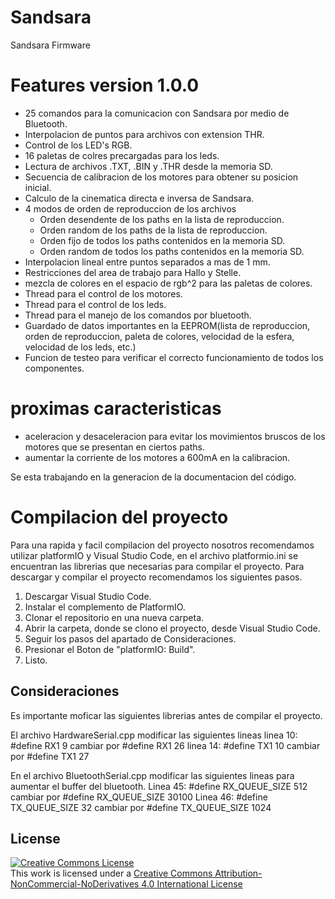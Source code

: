 # Sandsara
Sandsara Firmware
# Features version 1.0.0
- 25 comandos para la comunicacion con Sandsara por medio de Bluetooth.
- Interpolacion de puntos para archivos con extension THR.
- Control de los LED's RGB.
- 16 paletas de colres precargadas para los leds.
- Lectura de archivos .TXT, .BIN y .THR desde la memoria SD.
- Secuencia de calibracion de los motores para obtener su posicion inicial.
- Calculo de la cinematica directa e inversa de Sandsara.
- 4 modos de orden de reproduccion de los archivos
  - Orden desendente de los paths en la lista de reproduccion.
  - Orden random de los paths de la lista de reproduccion.
  - Orden fijo de todos los paths contenidos en la memoria SD.
  - Orden random de todos los paths contenidos en la memoria SD.
- Interpolacion lineal entre puntos separados a mas de 1 mm.
- Restricciones del area de trabajo para Hallo y Stelle.
- mezcla de colores en el espacio de rgb^2 para las paletas de colores.
- Thread para el control de los motores.
- Thread para el control de los leds.
- Thread para el manejo de los comandos por bluetooth.
- Guardado de datos importantes en la EEPROM(lista de reproduccion, orden de reproduccion, paleta de colores, velocidad de la esfera, velocidad de los leds, etc.)
- Funcion de testeo para verificar el correcto funcionamiento de todos los componentes.

# proximas caracteristicas
- aceleracion y desaceleracion para evitar los movimientos bruscos de los motores que se presentan en ciertos paths.
- aumentar la corriente de los motores a 600mA en la calibracion.

Se esta trabajando en la generacion de la documentacion del código.

# Compilacion del proyecto
Para una rapida y facil compilacion del proyecto nosotros recomendamos utilizar platformIO y Visual Studio Code, en el archivo platformio.ini se encuentran las librerias que necesarias para compilar el proyecto. Para descargar y compilar el proyecto recomendamos los siguientes pasos.
1. Descargar Visual Studio Code.
2. Instalar el complemento de PlatformIO.
3. Clonar el repositorio en una nueva carpeta.
4. Abrir la carpeta, donde se clono el proyecto, desde Visual Studio Code.
5. Seguir los pasos del apartado de Consideraciones.
6. Presionar el Boton de "platformIO: Build".
7. Listo.

## Consideraciones
Es importante moficar las siguientes librerias antes de compilar el proyecto.

El archivo HardwareSerial.cpp modificar las siguientes lineas
linea 10: #define RX1 9 cambiar por #define RX1 26
linea 14: #define TX1 10 cambiar por #define TX1 27

En el archivo BluetoothSerial.cpp modificar las siguientes lineas para aumentar el buffer del bluetooth.
Linea 45: #define RX_QUEUE_SIZE 512 cambiar por #define RX_QUEUE_SIZE 30100
Linea 46: #define TX_QUEUE_SIZE 32  cambiar por #define TX_QUEUE_SIZE 1024

## License

<a rel="license" href="http://creativecommons.org/licenses/by-nc-nd/4.0/"><img alt="Creative Commons License" style="border-width:0" src="https://i.creativecommons.org/l/by-nc-nd/4.0/88x31.png" /></a><br />This work is licensed under a <a rel="license" href="http://creativecommons.org/licenses/by-nc-nd/4.0/">Creative Commons Attribution-NonCommercial-NoDerivatives 4.0 International License</a>

